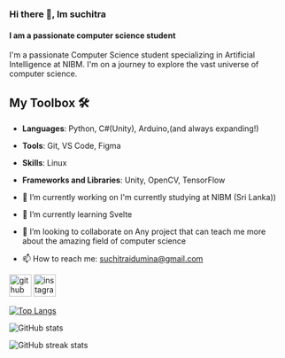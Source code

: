 ### Hi there 👋, Im suchitra
#### I am a passionate computer science student 
I'm a passionate Computer Science student specializing in Artificial Intelligence at NIBM. I'm on a journey to explore the vast universe of computer science.


## My Toolbox 🛠️

- **Languages**: Python, C#(Unity), Arduino,(and always expanding!)
- **Tools**: Git, VS Code, Figma
- **Skills**: Linux
- **Frameworks and Libraries**: Unity, OpenCV, TensorFlow


- 🔭 I’m currently working on I'm currently studying at NIBM (Sri Lanka)) 
- 🌱 I’m currently learning Svelte 
- 👯 I’m looking to collaborate on Any project that can teach me more about the amazing field of computer science 
- 📫 How to reach me: suchitraidumina@gmail.com 

[<img src='https://cdn.jsdelivr.net/npm/simple-icons@3.0.1/icons/github.svg' alt='github' height='40'>](https://github.com/Suchitra-idu)  [<img src='https://cdn.jsdelivr.net/npm/simple-icons@3.0.1/icons/instagram.svg' alt='instagram' height='40'>](https://www.instagram.com/https://www.instagram.com/suchitra_idumina//)  

[![Top Langs](https://github-readme-stats.vercel.app/api/top-langs/?username=Suchitra-idu&theme=radical)](https://github.com/anuraghazra/github-readme-stats)

![GitHub stats](https://github-readme-stats.vercel.app/api?username=Suchitra-idu&show_icons=true&theme=radical)  

![GitHub streak stats](https://streak-stats.demolab.com/?user=Suchitra-idu&theme=radical)  


